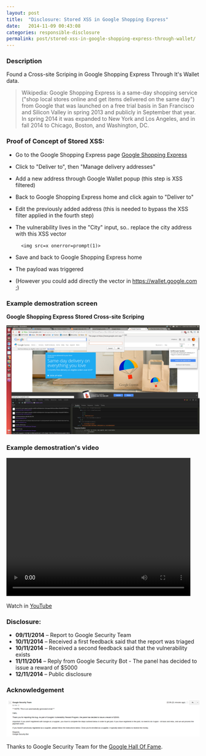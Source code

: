 ```yaml
---
layout: post
title:  "Disclosure: Stored XSS in Google Shopping Express"
date:   2014-11-09 00:43:08
categories: responsible-disclosure
permalink: post/stored-xss-in-google-shopping-express-through-wallet/
---
```


### Description

Found a Cross-site Scriping in Google Shopping Express Through It's Wallet data.

> Wikipedia: Google Shopping Express is a same-day shopping service ("shop local stores online and get items delivered on the same day") from Google that was launched on a free trial basis in San Francisco and Silicon Valley in spring 2013 and publicly in September that year. In spring 2014 it was expanded to New York and Los Angeles, and in fall 2014 to Chicago, Boston, and Washington, DC.

### Proof of Concept of Stored XSS:

* Go to the Google Shopping Express page [Google Shopping Express](https://www.google.com/shopping/express/ "Google Shopping Express")
* Click to "Deliver to", then "Manage delivery addresses"
* Add a new address through Google Wallet popup (this step is XSS filtered)
* Back to Google Shopping Express home and click again to "Deliver to"
* Edit the previously added address (this is needed to bypass the XSS filter applied in the fourth step)
* The vulnerability lives in the "City" input, so.. replace the city address with this XSS vector

		<img src=x onerror=prompt(1)>

* Save and back to Google Shopping Express home
* The payload was triggered
* (However you could add directly the vector in https://wallet.google.com ;)

<!--r34dm0r3-->

### Example demostration screen

**Google Shopping Express Stored Cross-site Scriping**

<a href="/images/security/responsible-disclosure/google-xss.png">![Google Shopping Express Stored XSS](/images/security/responsible-disclosure/google-xss.png)</a>

### Example demostration's video

<div class="photo_frame_center">
	<video width="480" height="360" controls>
		Sorry, your browser doesn't support embedded videos, 
		but don't worry, you can <a href="/video/security/responsible-disclosure/google-xss.ogv">Download It</a>
		and watch it with your favorite video player!
		<source src="/video/security/responsible-disclosure/google-xss.ogv" type='video/ogg; codecs="theora, vorbis"'>
	</video>
</div>

Watch in <a href="https://www.youtube.com/watch?v=oFeD74zwA00" title="Google Shopping Express XSS" target="_blank">YouTube</a>

### Disclosure:

* **09/11/2014** – Report to Google Security Team
* **10/11/2014** – Received a first feedback said that the report was triaged
* **10/11/2014** – Received a second feedback said that the vulnerability exists
* **11/11/2014** – Reply from Google Security Bot - The panel has decided to issue a reward of $5000
* **12/11/2014** – Public disclosure

### Acknowledgement

<a href="/images/security/responsible-disclosure/google-reward-mail.png">![Google Security Team - Reward](/images/security/responsible-disclosure/google-reward-mail.png)</a>

Thanks to Google Security Team for the [Google Hall Of Fame](http://www.google.com/about/appsecurity/hall-of-fame/reward/ "Google Hall Of Fame - Federico Fazzi").
